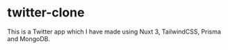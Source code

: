 # twitter-clone
This is a Twitter app which I have made using Nuxt 3, TailwindCSS, Prisma and MongoDB.
